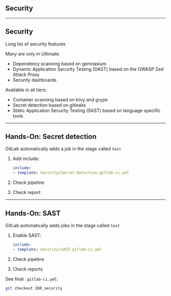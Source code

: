 <!-- .slide: id="gitlab_security" class="vertical-center" -->

<i class="fa-duotone fa-shield-check fa-8x fa-duotone-colors" style="float: right; color: grey;"></i>

## Security

---

## Security

Long list of security features [](https://docs.gitlab.com/ee/user/application_security/)

Many are only in Ultimate:

- Dependency scanning [](https://docs.gitlab.com/ee/user/application_security/dependency_scanning/) based on gemnasium [](https://gitlab.com/gitlab-org/security-products/analyzers/gemnasium)
- Dynamic Application Security Testing (DAST) [](https://docs.gitlab.com/ee/user/application_security/dast/index.html) based on the OWASP Zed Attack Proxy [](https://www.zaproxy.org/)
- Security dashboards [](https://docs.gitlab.com/ee/user/application_security/security_dashboard/)

Available in all tiers:

- Container scanning [](https://docs.gitlab.com/ee/user/application_security/container_scanning/index.html) based on trivy [](https://github.com/aquasecurity/trivy) and grype [](https://github.com/anchore/grype)
- Secret detection [](https://docs.gitlab.com/ee/user/application_security/secret_detection/index.html) based on gitleaks [](https://github.com/zricethezav/gitleaks)
- Static Application Security Testing (SAST) [](https://docs.gitlab.com/ee/user/application_security/sast/index.html) based on language specific tools [](https://docs.gitlab.com/ee/user/application_security/sast/index.html#supported-languages-and-frameworks)

---

## Hands-On: Secret detection [<i class="fa fa-comment-code"></i>](https://github.com/nicholasdille/container-slides/tree/280_security "280_security")

GitLab automatically adds a job in the stage called `test`

1. Add include:

    ```yaml
    include:
    - template: Security/Secret-Detection.gitlab-ci.yml
    ```

1. Check pipeline
1. Check report

---

## Hands-On: SAST [<i class="fa fa-comment-code"></i>](https://github.com/nicholasdille/container-slides/tree/280_security "280_security")

GitLab automatically adds jobs in the stage called `test`

1. Enable SAST:

    ```yaml
    include:
    - template: Security/SAST.gitlab-ci.yml
    ```

1. Check pipeline
1. Check reports

See final `.gitlab-ci.yml`:

```bash
git checkout 280_security
```
